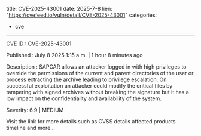  
title: CVE-2025-43001
date: 2025-7-8
lien: "https://cvefeed.io/vuln/detail/CVE-2025-43001"
categories:
  - cve
---

CVE ID : CVE-2025-43001

Published :  July 8
2025
1:15 a.m. | 1 hour
8 minutes ago

Description : SAPCAR allows an attacker logged in with high privileges to override the permissions of the current and parent directories of the user or process extracting the archive
leading to privilege escalation. On successful exploitation
an attacker could modify the critical files by tampering with signed archives without breaking the signature
but it has a low impact on the confidentiality and availability of the system.

Severity: 6.9 | MEDIUM

Visit the link for more details
such as CVSS details
affected products
timeline
and more...
